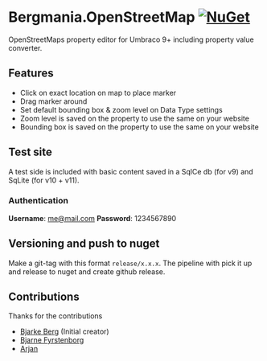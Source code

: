 # Bergmania.OpenStreetMap [![NuGet](https://img.shields.io/nuget/v/Bergmania.OpenStreetMap.svg?style=modern&label=nuget)](https://www.nuget.org/packages/Bergmania.OpenStreetMap)
OpenStreetMaps property editor for Umbraco 9+ including property value converter.

## Features
- Click on exact location on map to place marker
- Drag marker around
- Set default bounding box & zoom level on Data Type settings
- Zoom level is saved on the property to use the same on your website
- Bounding box is saved on the property to use the same on your website

## Test site
A test side is included with basic content saved in a SqlCe db (for v9) and SqLite (for v10 + v11). 

### Authentication
**Username**: me@mail.com
**Password**: 1234567890

## Versioning and push to nuget
Make a git-tag with this format `release/x.x.x`. The pipeline with pick it up and release to nuget and create github release.
## Contributions
Thanks for the contributions
- [Bjarke Berg](https://github.com/bergmania) (Initial creator)
- [Bjarne Fyrstenborg](https://github.com/bjarnef)
- [Arjan](https://github.com/creativesuspects)
